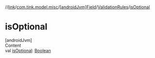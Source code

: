 //[link](../../../index.md)/[com.tink.model.misc](../../index.md)/[[androidJvm]Field](../index.md)/[ValidationRules](index.md)/[isOptional](is-optional.md)



# isOptional  
[androidJvm]  
Content  
val [isOptional](is-optional.md): [Boolean](https://kotlinlang.org/api/latest/jvm/stdlib/kotlin/-boolean/index.html)  



